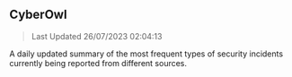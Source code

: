 ## CyberOwl 
> Last Updated 26/07/2023 02:04:13 


A daily updated summary of the most frequent types of security incidents currently being reported from different sources.

